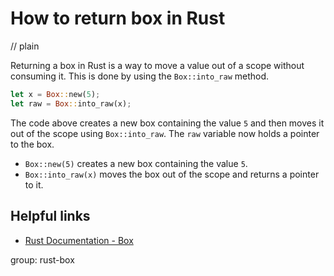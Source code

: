 # How to return box in Rust
// plain

Returning a box in Rust is a way to move a value out of a scope without consuming it. This is done by using the `Box::into_raw` method.

```rust
let x = Box::new(5);
let raw = Box::into_raw(x);
```

The code above creates a new box containing the value `5` and then moves it out of the scope using `Box::into_raw`. The `raw` variable now holds a pointer to the box.

- `Box::new(5)` creates a new box containing the value `5`.
- `Box::into_raw(x)` moves the box out of the scope and returns a pointer to it.

## Helpful links
- [Rust Documentation - Box](https://doc.rust-lang.org/std/boxed/struct.Box.html)

group: rust-box